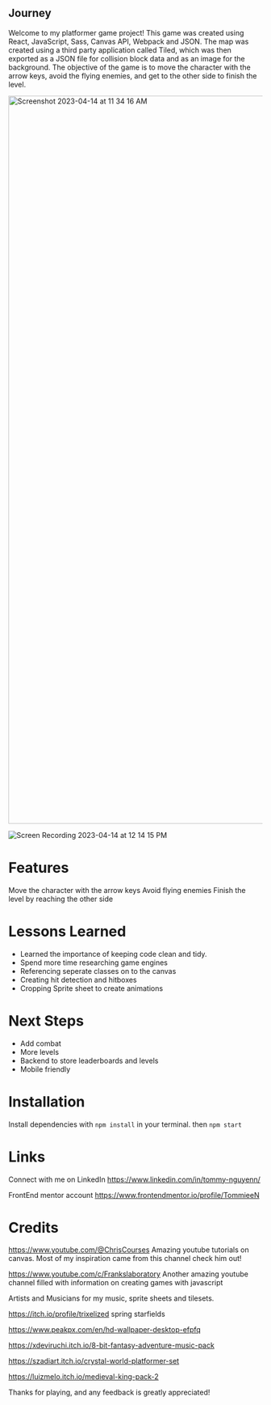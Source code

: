 ## Journey #
Welcome to my platformer game project! This game was created using React, JavaScript, Sass, Canvas API, Webpack and JSON. The map was created using a third party application called Tiled, which was then exported as a JSON file for collision block data and as an image for the background. The objective of the game is to move the character with the arrow keys, avoid the flying enemies, and get to the other side to finish the level.

<img width="1440" alt="Screenshot 2023-04-14 at 11 34 16 AM" src="https://user-images.githubusercontent.com/123577810/232128704-684b555e-d5f8-470c-9209-494f3e1eda6e.png">

![Screen Recording 2023-04-14 at 12 14 15 PM](https://user-images.githubusercontent.com/123577810/232136411-b14a3c81-6a73-4901-815c-39335881176d.gif)


# Features #
Move the character with the arrow keys
Avoid flying enemies
Finish the level by reaching the other side

# Lessons Learned #
 <ul>
  <li>Learned the importance of keeping code clean and tidy.</li>
  <li>Spend more time researching game engines</li>
  <li>Referencing seperate classes on to the canvas</li>
  <li>Creating hit detection and hitboxes</li>
  <li>Cropping Sprite sheet to create animations</li>
</ul>

# Next Steps #
<ul> 
  <li>Add combat</li>
  <li>More levels</li>
  <li>Backend to store leaderboards and levels</li>
  <li>Mobile friendly</li>
</ul>

# Installation #
Install dependencies with `` npm install `` in your terminal.
then ``npm start``

# Links #

Connect with me on LinkedIn https://www.linkedin.com/in/tommy-nguyenn/

FrontEnd mentor account https://www.frontendmentor.io/profile/TommieeN

# Credits #

https://www.youtube.com/@ChrisCourses 
Amazing youtube tutorials on canvas. Most of my inspiration came from this channel check him out!

https://www.youtube.com/c/Frankslaboratory
Another amazing youtube channel filled with information on creating games with javascript

Artists and Musicians for my music, sprite sheets and tilesets.

https://itch.io/profile/trixelized spring starfields

https://www.peakpx.com/en/hd-wallpaper-desktop-efpfq

https://xdeviruchi.itch.io/8-bit-fantasy-adventure-music-pack

https://szadiart.itch.io/crystal-world-platformer-set

https://luizmelo.itch.io/medieval-king-pack-2

Thanks for playing, and any feedback is greatly appreciated!
